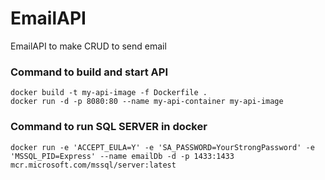 # EmailAPI
EmailAPI to make CRUD to send email

### Command to build and start API
```
docker build -t my-api-image -f Dockerfile .
docker run -d -p 8080:80 --name my-api-container my-api-image
```

### Command to run SQL SERVER in docker
```
docker run -e 'ACCEPT_EULA=Y' -e 'SA_PASSWORD=YourStrongPassword' -e 'MSSQL_PID=Express' --name emailDb -d -p 1433:1433 mcr.microsoft.com/mssql/server:latest
```

